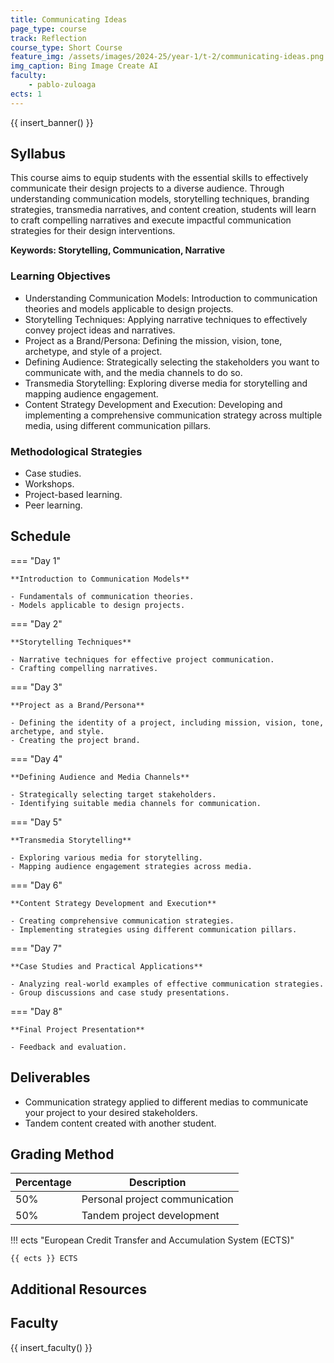 ```yaml
---
title: Communicating Ideas
page_type: course
track: Reflection
course_type: Short Course
feature_img: /assets/images/2024-25/year-1/t-2/communicating-ideas.png
img_caption: Bing Image Create AI
faculty:
    - pablo-zuloaga
ects: 1
---
```


{{ insert_banner() }}

## Syllabus

This course aims to equip students with the essential skills to effectively communicate their design projects to a diverse audience. Through understanding communication models, storytelling techniques, branding strategies, transmedia narratives, and content creation, students will learn to craft compelling narratives and execute impactful communication strategies for their design interventions.

**Keywords: Storytelling, Communication, Narrative**

### Learning Objectives

- Understanding Communication Models:
 Introduction to communication theories and models applicable to design projects.
- Storytelling Techniques:
 Applying narrative techniques to effectively convey project ideas and narratives.
- Project as a Brand/Persona:
 Defining the mission, vision, tone, archetype, and style of a project.
- Defining Audience:
 Strategically selecting the stakeholders you want to communicate with, and the media channels to do so.
- Transmedia Storytelling:
 Exploring diverse media for storytelling and mapping audience engagement.
- Content Strategy Development and Execution:
 Developing and implementing a comprehensive communication strategy across multiple media, using different communication pillars.

### Methodological Strategies

- Case studies.
- Workshops.
- Project-based learning.
- Peer learning.

## Schedule

=== "Day 1"

    **Introduction to Communication Models**

    - Fundamentals of communication theories.
    - Models applicable to design projects.

=== "Day 2"

    **Storytelling Techniques**

    - Narrative techniques for effective project communication.
    - Crafting compelling narratives.

=== "Day 3"

    **Project as a Brand/Persona**

    - Defining the identity of a project, including mission, vision, tone, archetype, and style.
    - Creating the project brand.

=== "Day 4"

    **Defining Audience and Media Channels**

    - Strategically selecting target stakeholders.
    - Identifying suitable media channels for communication.

=== "Day 5"

    **Transmedia Storytelling**

    - Exploring various media for storytelling.
    - Mapping audience engagement strategies across media.

=== "Day 6"

    **Content Strategy Development and Execution**

    - Creating comprehensive communication strategies.
    - Implementing strategies using different communication pillars.

=== "Day 7"

    **Case Studies and Practical Applications**

    - Analyzing real-world examples of effective communication strategies.
    - Group discussions and case study presentations.

=== "Day 8"

    **Final Project Presentation**

    - Feedback and evaluation.

## Deliverables

- Communication strategy applied to different medias to communicate your project to your desired stakeholders.
- Tandem content created with another student.

## Grading Method

| Percentage  | Description                         |
| ----------- | ------------------------------------|
| 50%         | Personal project communication                         |
| 50%         | Tandem project development                         |

!!! ects "European Credit Transfer and Accumulation System (ECTS)"

    {{ ects }} ECTS

## Additional Resources

## Faculty

{{ insert_faculty() }}
